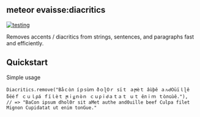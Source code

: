 
meteor evaisse:diacritics
----

[![testing](https://travis-ci.org/evaisse/meteor-diacritics.svg?branch=master)](https://travis-ci.org/evaisse/meteor-diacritics)


Removes accents / diacritics from strings, sentences, and paragraphs fast and efficiently.


Quickstart
----

Simple usage

    Diacritics.remove("Båｃòл íｐѕùｍ ðｏɭ߀ｒ ѕïｔ ａϻèｔ âùþê ａԉᏧ߀üïｌɭê ƃëéｆ ｃｕｌρá ｆïｌèｔ ϻｉǥｎòｎ ｃｕρｉᏧａｔａｔ ｕｔ êлｉｍ ｔòлɢùê."),
    // => "BaCon ipѕum dhol0r ѕit aMet authe and0uille beef Culpa filet Mignon Cupidatat ut enim tonGue."

